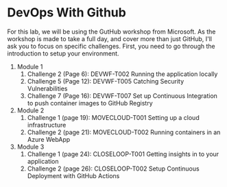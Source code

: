 
# DevOps With Github

For this lab, we will be using the GutHub workshop from Microsoft.
As the workshop is made to take a full day, and cover more than just GitHub, I'll ask you to focus on specific challenges.
First, you need to go through the introduction to setup your environment.

1. Module 1
    1. Challenge 2 (Page 6): DEVWF-T002 Running the application locally
	1. Challenge 5 (Page 12): DEVWF-T005 Catching Security Vulnerabilities
	1. Challenge 7 (Page 16): DEVWF-T007 Set up Continuous Integration to push container images to GitHub Registry
1. Module 2
	1. Challenge 1 (page 19): MOVECLOUD-T001 Setting up a cloud infrastructure
	1. Challenge 2 (page 21): MOVECLOUD-T002 Running containers in an Azure WebApp
1. Module 3
	1. Challenge 1 (page 24): CLOSELOOP-T001 Getting insights in to your application
	1. Challenge 2 (page 26): CLOSELOOP-T002 Setup Continuous Deployment with GitHub Actions